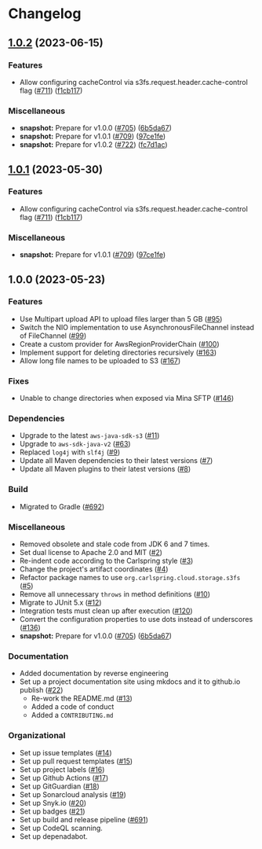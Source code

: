 # Changelog

## [1.0.2](https://github.com/steve-todorov/s3fs-nio-release/compare/v1.0.2-SNAPSHOT...v1.0.2) (2023-06-15)


### Features

* Allow configuring cacheControl via s3fs.request.header.cache-control flag ([#711](https://github.com/steve-todorov/s3fs-nio-release/issues/711)) ([f1cb117](https://github.com/steve-todorov/s3fs-nio-release/commit/f1cb1170a824b879228eda3fb1cdfbf5d322b8d2))


### Miscellaneous

* **snapshot:** Prepare for v1.0.0 ([#705](https://github.com/steve-todorov/s3fs-nio-release/issues/705)) ([6b5da67](https://github.com/steve-todorov/s3fs-nio-release/commit/6b5da67b00007289a9b0cae33e6f7ef0cc2aff1a))
* **snapshot:** Prepare for v1.0.1 ([#709](https://github.com/steve-todorov/s3fs-nio-release/issues/709)) ([97ce1fe](https://github.com/steve-todorov/s3fs-nio-release/commit/97ce1fe384cce3c77d2fe05c3dad1a88d1b8c5d2))
* **snapshot:** Prepare for v1.0.2 ([#722](https://github.com/steve-todorov/s3fs-nio-release/issues/722)) ([fc7d1ac](https://github.com/steve-todorov/s3fs-nio-release/commit/fc7d1ac7c026b9a7d86ecaf7d208426560c2f58f))

## [1.0.1](https://github.com/carlspring/s3fs-nio/compare/v1.0.0...v1.0.1) (2023-05-30)

### Features

* Allow configuring cacheControl via s3fs.request.header.cache-control flag ([#711](https://github.com/carlspring/s3fs-nio/issues/711)) ([f1cb117](https://github.com/carlspring/s3fs-nio/commit/f1cb1170a824b879228eda3fb1cdfbf5d322b8d2))

### Miscellaneous

* **snapshot:** Prepare for v1.0.1 ([#709](https://github.com/carlspring/s3fs-nio/issues/709)) ([97ce1fe](https://github.com/carlspring/s3fs-nio/commit/97ce1fe384cce3c77d2fe05c3dad1a88d1b8c5d2))


## 1.0.0 (2023-05-23)


### Features

* Use Multipart upload API to upload files larger than 5 GB ([#95](https://github.com/carlspring/s3fs-nio/issues/95))
* Switch the NIO implementation to use AsynchronousFileChannel instead of FileChannel ([#99](https://github.com/carlspring/s3fs-nio/issues/99))
* Create a custom provider for AwsRegionProviderChain ([#100](https://github.com/carlspring/s3fs-nio/issues/100))
* Implement support for deleting directories recursively ([#163](https://github.com/carlspring/s3fs-nio/issues/163))
* Allow long file names to be uploaded to S3 ([#167](https://github.com/carlspring/s3fs-nio/issues/167))

### Fixes

* Unable to change directories when exposed via Mina SFTP ([#146](https://github.com/carlspring/s3fs-nio/issues/146))

### Dependencies

* Upgrade to the latest `aws-java-sdk-s3` ([#11](https://github.com/carlspring/s3fs-nio/issues/11))
* Upgrade to `aws-sdk-java-v2` ([#63](https://github.com/carlspring/s3fs-nio/issues/63))
* Replaced `log4j` with `slf4j` ([#9](https://github.com/carlspring/s3fs-nio/issues/9))
* Update all Maven dependencies to their latest versions ([#7](https://github.com/carlspring/s3fs-nio/issues/7))
* Update all Maven plugins to their latest versions ([#8](https://github.com/carlspring/s3fs-nio/issues/8))

### Build

* Migrated to Gradle ([#692](https://github.com/carlspring/s3fs-nio/issues/692))

### Miscellaneous

* Removed obsolete and stale code from JDK 6 and 7 times.
* Set dual license to Apache 2.0 and MIT ([#2](https://github.com/carlspring/s3fs-nio/issues/2))
* Re-indent code according to the Carlspring style ([#3](https://github.com/carlspring/s3fs-nio/issues/3))
* Change the project's artifact coordinates ([#4](https://github.com/carlspring/s3fs-nio/issues/4))
* Refactor package names to use `org.carlspring.cloud.storage.s3fs` ([#5](https://github.com/carlspring/s3fs-nio/issues/5))
* Remove all unnecessary `throws` in method definitions ([#10](https://github.com/carlspring/s3fs-nio/issues/10))
* Migrate to JUnit 5.x ([#12](https://github.com/carlspring/s3fs-nio/issues/12))
* Integration tests must clean up after execution ([#120](https://github.com/carlspring/s3fs-nio/issues/120))
* Convert the configuration properties to use dots instead of underscores ([#136](https://github.com/carlspring/s3fs-nio/issues/136))
* **snapshot:** Prepare for v1.0.0 ([#705](https://github.com/carlspring/s3fs-nio/issues/705)) ([6b5da67](https://github.com/carlspring/s3fs-nio/commit/6b5da67b00007289a9b0cae33e6f7ef0cc2aff1a))

### Documentation

* Added documentation by reverse engineering
* Set up a project documentation site using mkdocs and it to github.io publish ([#22](https://github.com/carlspring/s3fs-nio/issues/22))
    * Re-work the README.md ([#13](https://github.com/carlspring/s3fs-nio/issues/13))
    * Added a code of conduct
    * Added a `CONTRIBUTING.md`

### Organizational

* Set up issue templates ([#14](https://github.com/carlspring/s3fs-nio/issues/14))
* Set up pull request templates ([#15](https://github.com/carlspring/s3fs-nio/issues/15))
* Set up project labels ([#16](https://github.com/carlspring/s3fs-nio/issues/16))
* Set up Github Actions ([#17](https://github.com/carlspring/s3fs-nio/issues/17))
* Set up GitGuardian ([#18](https://github.com/carlspring/s3fs-nio/issues/18))
* Set up Sonarcloud analysis ([#19](https://github.com/carlspring/s3fs-nio/issues/19))
* Set up Snyk.io ([#20](https://github.com/carlspring/s3fs-nio/issues/20))
* Set up badges ([#21](https://github.com/carlspring/s3fs-nio/issues/21))
* Set up build and release pipeline ([#691](https://github.com/carlspring/s3fs-nio/issues/691))
* Set up CodeQL scanning.
* Set up depenadabot.
